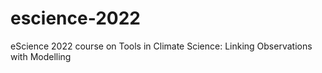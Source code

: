 # escience-2022
eScience 2022 course on Tools in Climate Science: Linking Observations with Modelling
